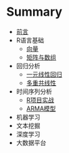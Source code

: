 # Summary
* [前言](培训计划.md)
* R语言基础
  * [向量](R语言基础/向量.md)
  * [矩阵与数组](R语言基础/矩阵与数组.md)
* 回归分析
  * [一元线性回归](回归分析/一元线性回归.md)
  * [多重共线性](回归分析/多重共线性.md)
* 时间序列分析
  * [R项目实战](时间序列分析/R项目实战.md)
  * [ARMA模型](时间序列分析/ARMA模型.md)
* 机器学习
* 文本挖掘
* 深度学习
* 大数据平台
